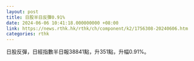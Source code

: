 ```yaml
---
layout: post
title: 日股半日反彈0.91%
date: 2024-06-06 10:41:18.000000000 +08:00
link: https://news.rthk.hk/rthk/ch/component/k2/1756308-20240606.htm
categories: rthk
---
```


日股反彈，日經指數半日報38841點，升351點，升幅0.91%。
